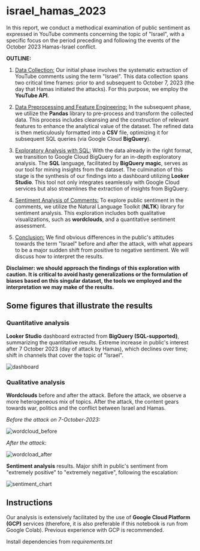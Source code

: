 # israel_hamas_2023
In this report, we conduct a methodical examination of public sentiment as expressed in YouTube comments concerning the topic of "Israel", with a specific focus on the period preceding and following the events of the October 2023 Hamas-Israel conflict.

**OUTLINE:**

1. <u> Data Collection:</u>
Our initial phase involves the systematic extraction of YouTube comments using the term "Israel". This data collection spans two critical time frames: prior to and subsequent to October 7, 2023 (the day that Hamas initiated the attacks). For this purpose, we employ the **YouTube API**.

2. <u> Data Preprocessing and Feature Engineering:</u>
In the subsequent phase, we utilize the **Pandas** library to pre-process and transform the collected data. This process includes cleansing and the construction of relevant features to enhance the analytical value of the dataset. The refined data is then meticulously formatted into a **CSV** file, optimizing it for subsequent SQL queries (via Google Cloud **BigQuery**).

3. <u> Exploratory Analysis with SQL:</u>
With the data already in the right format, we transition to Google Cloud BigQuery for an in-depth exploratory analysis. The **SQL** language, facilitated by **BigQuery magic**, serves as our tool for mining insights from the dataset. The culmination of this stage is the synthesis of our findings into a dashboard utilizing **Looker Studio**. This tool not only integrates seamlessly with Google Cloud services but also streamlines the extraction of insights from BigQuery.

4. <u> Sentiment Analysis of Comments:</u>
To explore public sentiment in the comments, we utilize the Natural Language Toolkit (**NLTK**) library for sentiment analysis. This exploration includes both qualitative visualizations, such as **wordclouds**, and a quantitative sentiment assessment.

5. <u> Conclusion:</u> We find obvious differences in the public's attitudes towards the term "Israel" before and after the attack, with what appears to be a major sudden shift from positive to negative sentiment. We will discuss how to interpret the results.

**Disclaimer: we should approach the findings of this exploration with caution. It is critical to avoid hasty generalizations or the formulation of biases based on this singular dataset, the tools we employed and the interpretation we may make of the results.**

## Some figures that illustrate the results

### Quantitative analysis

**Looker Studio** dashboard extracted from **BigQuery (SQL-supported)**, summarizing the quantitative results. Extreme increase in public's interest after 7 October 2023 (day of attack by Hamas), which declines over time; shift in channels that cover the topic of "Israel".

![dashboard](https://github.com/JGallegoPerez/israel_hamas_2023/assets/89183135/967fcab0-c7a7-44c5-a572-b42d258e9aae)

### Qualitative analysis

**Wordclouds** before and after the attack. Before the attack, we observe a more heterogeneous mix of topics. After the attack, the content gears towards war, politics and the conflict between Israel and Hamas. 

*Before the attack on 7-October-2023:*

![wordcloud_before](https://github.com/JGallegoPerez/israel_hamas_2023/assets/89183135/3e4b321e-7f78-47da-a856-d1ea732b0e0a)

*After the attack:*

![wordcload_after](https://github.com/JGallegoPerez/israel_hamas_2023/assets/89183135/ce5326f7-8bd1-418b-bbfe-83ba99ccf8c6)

**Sentiment analysis** results. Major shift in public's sentiment from "extremely positive" to "extremely negative", following the escalation:

![sentiment_chart](https://github.com/JGallegoPerez/israel_hamas_2023/assets/89183135/0a5ed928-fb8d-49b7-8fbd-0b896f90b55a)



## Instructions

Our analysis is extensively facilitated by the use of  **Google Cloud Platform (GCP)** services (therefore, it is also preferable if this notebook is run from Google Colab). Previous experience with GCP is recommended.

Install dependencies from *requirements.txt* 
